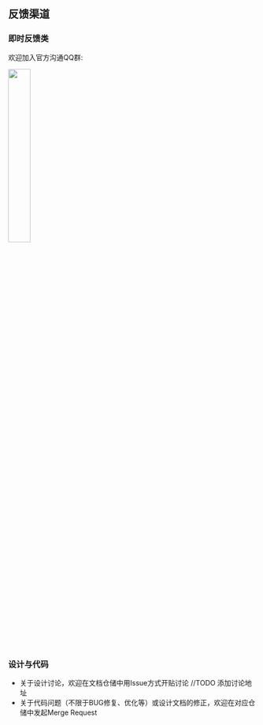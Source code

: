 ## 反馈渠道

### 即时反馈类

欢迎加入官方沟通QQ群:

<img src="../assets/db_qq_group.png" width="30%">

### 设计与代码

- 关于设计讨论，欢迎在文档仓储中用Issue方式开贴讨论 //TODO 添加讨论地址 
- 关于代码问题（不限于BUG修复、优化等）或设计文档的修正，欢迎在对应仓储中发起Merge Request